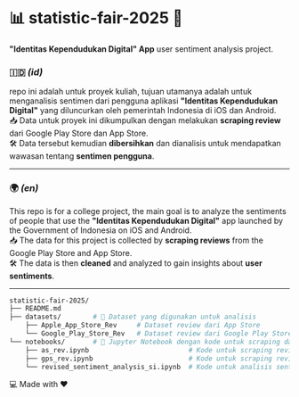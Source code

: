 # 📊 statistic-fair-2025 🌟

**"Identitas Kependudukan Digital" App** user sentiment analysis project.

### 🇮🇩 _(id)_

repo ini adalah untuk proyek kuliah, tujuan utamanya adalah untuk menganalisis sentimen dari pengguna aplikasi **"Identitas Kependudukan Digital"** yang diluncurkan oleh pemerintah Indonesia di iOS dan Android.  
📥 Data untuk proyek ini dikumpulkan dengan melakukan **scraping review** dari Google Play Store dan App Store.  
🛠️ Data tersebut kemudian **dibersihkan** dan dianalisis untuk mendapatkan wawasan tentang **sentimen pengguna**.

---

### 🌍 _(en)_

This repo is for a college project, the main goal is to analyze the sentiments of people that use the **"Identitas Kependudukan Digital"** app launched by the Government of Indonesia on iOS and Android.  
📥 The data for this project is collected by **scraping reviews** from the Google Play Store and App Store.  
🛠️ The data is then **cleaned** and analyzed to gain insights about **user sentiments**.

---

```bash
statistic-fair-2025/
├── README.md
├── datasets/        # 📁 Dataset yang digunakan untuk analisis
    ├── Apple_App_Store_Rev     # Dataset review dari App Store
    └── Google_Play_Store_Rev   # Dataset review dari Google Play Store
└── notebooks/       # 📁 Jupyter Notebook dengan kode untuk scraping dan sentiment analysis
    ├── as_rev.ipynb                         # Kode untuk scraping review App Store
    ├── gps_rev.ipynb                        # Kode untuk scraping review Google Play Store
    └── revised_sentiment_analysis_si.ipynb  # Kode untuk analisis sentimen
```

💻 Made with ❤️
